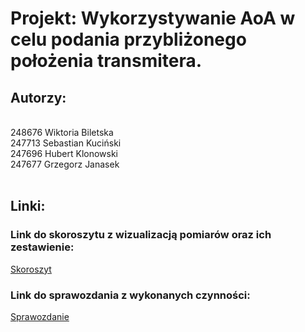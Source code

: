 # Projekt: Wykorzystywanie AoA w celu podania przybliżonego położenia transmitera.

## Autorzy:
  <br>248676 Wiktoria Biletska
  <br>247713 Sebastian Kuciński
  <br>247696 Hubert Klonowski
  <br>247677 Grzegorz Janasek
<br><br>
## Linki:

  ### Link do skoroszytu z wizualizacją pomiarów oraz ich zestawienie:
  [Skoroszyt](./Pliki_Pomiary/Pomiary_-_SISE_2024.xlsx)

  ### Link do sprawozdania z wykonanych czynności: 
  [Sprawozdanie](./Pliki_Pomiary/Sprawozdanie_-_SISE_2024.pdf)
  
  
